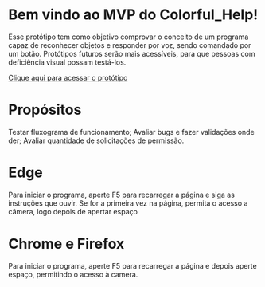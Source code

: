 # Bem vindo ao MVP do Colorful_Help!
Esse protótipo tem como objetivo comprovar o conceito
de um programa capaz de reconhecer objetos e responder por voz, sendo
comandado por um botão. Protótipos futuros serão mais acessíveis, para
que pessoas com deficiência visual possam testá-los.

[Clique aqui para acessar o protótipo](https://thiagoks-7.github.io/MVP_Colorful_Help_JS//CH2_styled-prototype.html)

# Propósitos
Testar fluxograma de funcionamento;
Avaliar bugs e fazer validações onde der;
Avaliar quantidade de solicitações de permissão.


# Edge
Para iniciar o programa, aperte F5 para recarregar a página e 
siga as instruções que ouvir. Se for a primeira vez na página, permita
o acesso a câmera, logo depois de apertar espaço


# Chrome e Firefox
Para iniciar o programa, aperte F5 para recarregar a página e
depois aperte espaço, permitindo o acesso à camera.
